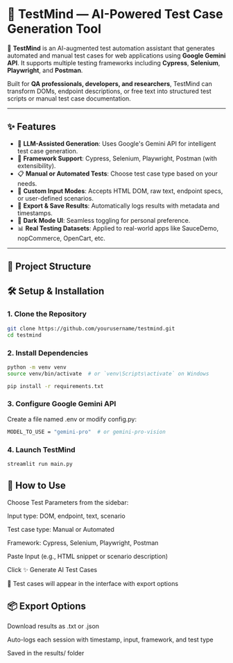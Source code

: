 # 🧠 TestMind — AI-Powered Test Case Generation Tool

🚀 **TestMind** is an AI-augmented test automation assistant that generates automated and manual test cases for web applications using **Google Gemini API**. It supports multiple testing frameworks including **Cypress**, **Selenium**, **Playwright**, and **Postman**.

Built for **QA professionals, developers, and researchers**, TestMind can transform DOMs, endpoint descriptions, or free text into structured test scripts or manual test case documentation.

---

## ✨ Features

- 🧠 **LLM-Assisted Generation**: Uses Google's Gemini API for intelligent test case generation.
- 🎯 **Framework Support**: Cypress, Selenium, Playwright, Postman (with extensibility).
- 📋 **Manual or Automated Tests**: Choose test case type based on your needs.
- 🧾 **Custom Input Modes**: Accepts HTML DOM, raw text, endpoint specs, or user-defined scenarios.
- 💾 **Export & Save Results**: Automatically logs results with metadata and timestamps.
- 🌙 **Dark Mode UI**: Seamless toggling for personal preference.
- 📊 **Real Testing Datasets**: Applied to real-world apps like SauceDemo, nopCommerce, OpenCart, etc.

---

## 📁 Project Structure



## 🛠️ Setup & Installation

### 1. Clone the Repository

```bash
git clone https://github.com/yourusername/testmind.git
cd testmind
```

### 2. Install Dependencies
```bash
python -m venv venv
source venv/bin/activate  # or `venv\Scripts\activate` on Windows

pip install -r requirements.txt

```

### 3. Configure Google Gemini API
Create a file named .env or modify config.py:
```bash
MODEL_TO_USE = "gemini-pro"  # or gemini-pro-vision
```

### 4. Launch TestMind
```bash
streamlit run main.py
```

## 🚀 How to Use
Choose Test Parameters from the sidebar:

Input type: DOM, endpoint, text, scenario

Test case type: Manual or Automated

Framework: Cypress, Selenium, Playwright, Postman

Paste Input (e.g., HTML snippet or scenario description)

Click ✨ Generate AI Test Cases

🎉 Test cases will appear in the interface with export options

## 📦 Export Options
Download results as .txt or .json

Auto-logs each session with timestamp, input, framework, and test type

Saved in the results/ folder
